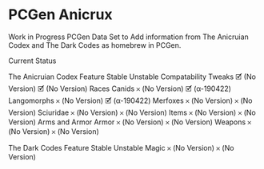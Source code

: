 # PCGen Anicrux

Work in Progress PCGen Data Set to Add information from The Anicruian Codex and The Dark Codes as homebrew in PCGen.

Current Status

The Anicruian Codex
Feature						Stable				Unstable
Compatability Tweaks	🗹 (No Version)		🗹 (No Version)
Races
	Canids				𐄂 (No Version)		🗹 (α-190422)
	Langomorphs			𐄂 (No Version)		🗹 (α-190422)
	Merfoxes			𐄂 (No Version)		𐄂 (No Version)
	Sciuridae			𐄂 (No Version)		𐄂 (No Version)
Items					𐄂 (No Version)		𐄂 (No Version)
Arms and Armor
	Armor				𐄂 (No Version)		𐄂 (No Version)
	Weapons				𐄂 (No Version)		𐄂 (No Version)
	
The Dark Codes
Feature						Stable				Unstable
Magic					𐄂 (No Version)		𐄂 (No Version)